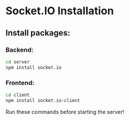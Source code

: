 # Socket.IO Installation

## Install packages:

### Backend:
```bash
cd server
npm install socket.io
```

### Frontend:
```bash
cd client
npm install socket.io-client
```

Run these commands before starting the server!
